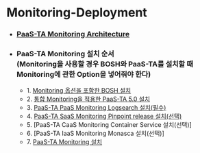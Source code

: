 # Monitoring-Deployment
- ### [PaaS-TA Monitoring Architecture](./PAAS-TA_MONITORING_ARCHITECTURE.md)
- ### PaaS-TA Monitoring 설치 순서<br>(Monitoring을 사용할 경우 BOSH와 PaaS-TA를 설치할 때 Monitoring에 관한 Option을 넣어줘야 한다)
  - 1\. [Monitoring 옵션을 포함한 BOSH 설치](https://github.com/okpc579/PaaS-TA-Deployment/blob/master/bosh/README.md)
  - 2\. [통합 Monitoring을 적용한 PaaS-TA 5.0 설치](https://github.com/okpc579/Monitoring-Deployment/blob/master/paasta/README.md)
  - 3\. [PaaS-TA PaaS Monitoring Logsearch 설치(필수)](./PAAS-TA_MONITORING_LOGSEARCH_INSTALL.md)
  - 4\. [PaaS-TA SaaS Monitoring Pinpoint release 설치(선택)](./PAAS-TA_MONITORING_PINPOINT_MONITORING_INSTALL.md)
  - 5\. [PaaS-TA CaaS Monitoring Container Service 설치(선택)]
  - 6\. [PaaS-TA IaaS Monitoring Monasca 설치(선택)]
  - 7\. [PaaS-TA Monitoring 설치](./PAAS-TA_MONITORING_PAAS-TA_MONITORING_INSTALL.md)
